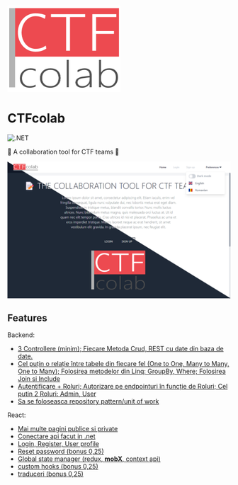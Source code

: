 
<img src="ClientApp/public/img/logo-vertical.png" alt="CTFcolab logo" width="256px">

# CTFcolab

![.NET](https://github.com/adrgs/CTFcolab/actions/workflows/dotnet.yml/badge.svg)

📝 A collaboration tool for CTF teams 🚩

<img src="ClientApp/public/img/promo.png" alt="CTFcolab promo">

## Features

Backend:
* [3 Controllere (minim); Fiecare Metoda Crud, REST cu date din baza de date.](Controllers)
* [Cel puțin o relație între tabele din fiecare fel (One to One, Many to Many, One to
Many); Folosirea metodelor din Linq: GroupBy, Where; Folosirea Join si Include](DAL)
* [Autentificare + Roluri; Autorizare pe endpointuri în funcție de Roluri; Cel putin 2
Roluri: Admin, User](Authorization)
* [Sa se foloseasca repository pattern/unit of work](DAL)

React:
* [Mai multe pagini publice si private](ClientApp/src/App.tsx#L101)
* [Conectare api facut in .net](ClientApp/src/store)
* [Login, Register, User profile](ClientApp/src/components/pages)
* [Reset password (bonus 0,25)](ClientApp/src/components/pages/RecoverPassword.tsx)
* [Global state manager (redux, **mobX**, context api)](ClientApp/src/store/AuthStore.ts)
* [custom hooks (bonus 0,25)](ClientApp/src/components/layout/NavMenu.tsx#L58)
* [traduceri (bonus 0,25)](ClientApp/src/services)
